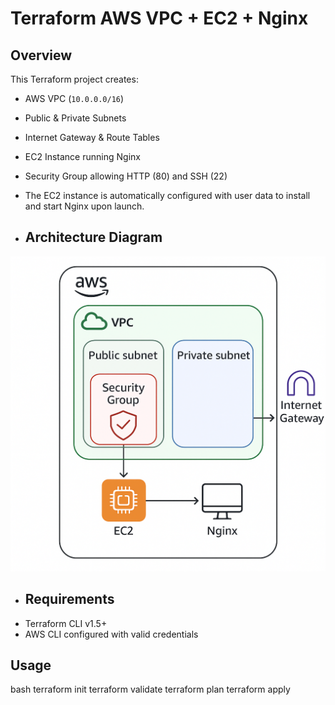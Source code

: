 # Terraform AWS VPC + EC2 + Nginx
## Overview
This Terraform project creates:
- AWS VPC (`10.0.0.0/16`)
- Public & Private Subnets
- Internet Gateway & Route Tables
- EC2 Instance running Nginx
- Security Group allowing HTTP (80) and SSH (22)
- The EC2 instance is automatically configured with user data to install and start Nginx upon launch.

- ## Architecture Diagram

![AWS VPC + EC2 + Nginx Architecture](https://github.com/Prashant-ranjan0203/aws-vpc-ec2-nginx/blob/main/project-diagram.png?raw=true)

- ## Requirements
- Terraform CLI v1.5+
- AWS CLI configured with valid credentials

## Usage
 bash
terraform init
terraform validate
terraform plan
terraform apply


